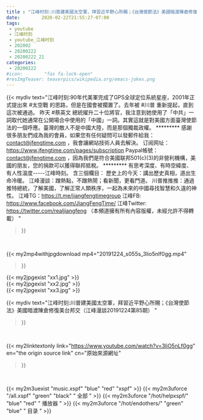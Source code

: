 ```yaml
---
title : "江峰时刻:川普建美國太空軍，拜習近平野心所賜；《台灣使節法》美國暗渡陳倉修復美台邦交（江峰漫談20191224第85期） "
date:        2020-02-22T21:55:27-07:00
tags:
 - youtube
 - 江峰时刻
 - youtube_江峰时刻
 - 202002
 - 20200222
 - 20200222_21
categories:
 - 20200222
#icon:        "fas fa-lock-open"
#resImgTeaser: teaserpics/wikipedia.org/emacs-jokes.png
---
```


{{< mydiv text="江峰时刻:90年代美軍完成了GPS全球定位系統星座，2001年正式提出來 #太空戰 的思路，但是在國會被擱置了。去年被 #川普 重新提起，直到這次被通過。 昨天 #蔡英文 總統擢升二十位將官，我注意到她使用了「中共」一詞取代她通常在公開場合中使用的「中國」一詞。其實這就是對美國方面臺灣使節法的一個呼應。臺灣的敵人不是中國大陸，而是那個獨裁政權。     ********* 感謝很多朋友們成為我的會員，如果您有任何疑問可以發郵件給我：contact@jfengtime.com ，我會讓網站技術人員去解決。 订阅网址：https://www.jfengtime.com/pages/subscription Paypal帳號：contact@jfengtime.com ，因為我們是符合美國联邦501(c)(3)的非營利機構，美國的朋友，您的捐款可以獲得聯邦抵稅。     ********* 有思考深度、有時空緯度、有人性溫度-----江峰時刻。 含三個欄目： 歷史上的今天：講出歷史真相，道出生命冷暖。 江峰漫談：蹭熱點，不蹭熱鬧；看新聞，更看門道。 川普推推推：通過推特總統，了解美國，了解正常人類秩序，一起為未來的中國尋找智慧和久違的神性。  江峰TG：https://t.me/jiangfengtimegroup 江峰FB: https://www.facebook.com/JiangFengTime/ 江峰Twitter: https://twitter.com/realjiangfeng （本頻道擁有所有內容版權，未經允許不得轉載） "
>}}
<br>


{{< my2mp4withjpgdownload mp4="20191224_s055s_3lio5nlf0gg.mp4"
>}}

{{< my2jpgexist "xx1.jpg" >}}<br>
{{< my2jpgexist "xx2.jpg" >}}<br>
{{< my2jpgexist "xx3.jpg" >}}<br>



{{< mydiv text="江峰时刻:川普建美國太空軍，拜習近平野心所賜；《台灣使節法》美國暗渡陳倉修復美台邦交（江峰漫談20191224第85期） "
>}}
<br>

{{< my2linktextonly link="https://www.youtube.com/watch?v=3liO5nLf0gg"
en="the origin source link" cn="原始來源網址"
>}}


<br>

{{< my2m3uexist "music.xspf"        "blue"   "red"    "xspf" >}} {{< my2m3uforce "/all.xspf"         "green"  "black"  " 全部 " >}} {{< my2m3uforce "/hot/helpxspf/"    "blue"   "red"    " 播放器 " >}} {{< my2m3uforce "/hot/endothers/"   "green"  "blue"   " 目录 " >}} 
